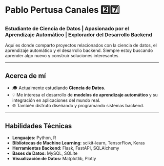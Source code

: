 # Pablo Pertusa Canales 2️⃣7️⃣ 

### Estudiante de Ciencia de Datos | Apasionado por el Aprendizaje Automático | Explorador del Desarrollo Backend  

Aquí es donde comparto proyectos relacionados con la ciencia de datos, el aprendizaje automático y el desarrollo backend. Siempre estoy buscando aprender algo nuevo y construir soluciones interesantes.

---

## Acerca de mí  
- 🎓 Actualmente estudiando **Ciencia de Datos**.  
- 💡 Me interesa el desarrollo de **modelos de aprendizaje automático** y su integración en aplicaciones del mundo real.  
- 🌐 También disfruto diseñando y programando sistemas backend.  

---

## Habilidades Técnicas  
- **Lenguajes:** Python, R  
- **Bibliotecas de Machine Learning:** scikit-learn, TensorFlow, Keras  
- **Herramientas Backend:** Flask, FastAPI, SQLAlchemy
- **Bases de Datos:** MySQL, SQLite
- **Visualización de Datos:** Matplotlib, Plotly
